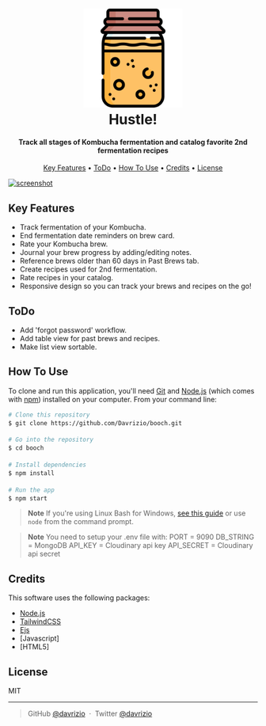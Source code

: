 
<h1 align="center">
  <br>
  <a href="#"><img src="https://github.com/Davrizio/booch/blob/main/public/imgs/logo.png" alt="Hustle!" width="200"></a>
  <br>
  Hustle!
  <br>
</h1>

<h4 align="center">Track all stages of Kombucha fermentation and catalog favorite 2nd fermentation recipes</h4>

<p align="center">
  <a href="#key-features">Key Features</a> •
  <a href="#todo">ToDo</a> •
  <a href="#how-to-use">How To Use</a> •
  <a href="#credits">Credits</a> •
  <a href="#license">License</a>
</p>

[![screenshot](https://cdn.loom.com/sessions/thumbnails/0818dd0e05b940d7bff9e60b8de1f572-with-play.gif)](https://www.loom.com/share/0818dd0e05b940d7bff9e60b8de1f572)

## Key Features

* Track fermentation of your Kombucha.
* End fermentation date reminders on brew card.
* Rate your Kombucha brew.
* Journal your brew progress by adding/editing notes.
* Reference brews older than 60 days in Past Brews tab.
* Create recipes used for 2nd fermentation.
* Rate recipes in your catalog.
* Responsive design so you can track your brews and recipes on the go!

## ToDo

* Add 'forgot password' workflow.
* Add table view for past brews and recipes.
* Make list view sortable.

## How To Use

To clone and run this application, you'll need [Git](https://git-scm.com) and [Node.js](https://nodejs.org/en/download/) (which comes with [npm](http://npmjs.com)) installed on your computer. From your command line:

```bash
# Clone this repository
$ git clone https://github.com/Davrizio/booch.git

# Go into the repository
$ cd booch

# Install dependencies
$ npm install

# Run the app
$ npm start
```

> **Note**
> If you're using Linux Bash for Windows, [see this guide](https://www.howtogeek.com/261575/how-to-run-graphical-linux-desktop-applications-from-windows-10s-bash-shell/) or use `node` from the command prompt.

> **Note**
> You need to setup your .env file with: 
    PORT = 9090
    DB_STRING = MongoDB 
    API_KEY = Cloudinary api key
    API_SECRET = Cloudinary api secret

## Credits

This software uses the following packages:

- [Node.js](https://nodejs.org/)
- [TailwindCSS](https://tailwindcss.com/)
- [Ejs](https://ejs.co/)
- [Javascript]
- [HTML5]



## License

MIT

---

> GitHub [@davrizio](https://github.com/davrizio) &nbsp;&middot;&nbsp;
> Twitter [@davrizio](https://twitter.com/davrizio)

